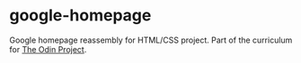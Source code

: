 # google-homepage
Google homepage reassembly for HTML/CSS project.
Part of the curriculum for [The Odin Project](https://www.theodinproject.com/).
